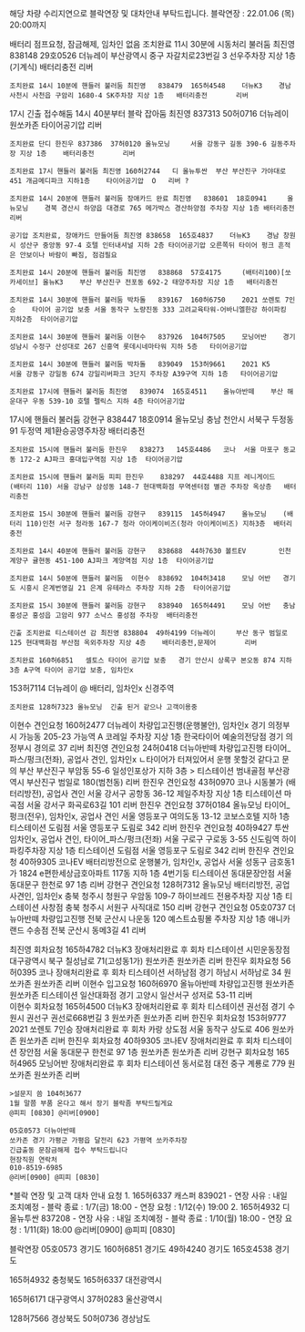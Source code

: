 
해당 차량 수리지연으로 블락연장 및 대차안내 부탁드립니다.
블락연장 : 22.01.06 (목) 20:00까지

배터리 점프요청, 잠금해제, 임차인 없음
    조치완료 11시 30분에 시동처리 불러둠 최진영	838148	29호0526 	더뉴레이	 부산광역시 중구 자갈치로23번길 3 선우주차장 지상 1층(기계식)	배터리충전		리버

    조치완료 14시 10분에 핸들러 불러둠 최진영	838479	165허4548 	더뉴K3	경남 사천시 사천읍 구암리 1680-4 SK주차장 지상 1층	배터리충전		리버

17시 긴출 접수해둠 14시 40분부터 블락 잡아둠 최진영	837313	50허0716	더뉴레이	원쏘카존	타이어공기압		리버

    조치완료 단디 한진우	837386	37허0120	올뉴모닝	 서울 강동구 길동 390-6 길동주차장 지상 1층	배터리충전		리버

    조치완료 17시 핸들러 불러둠 최진영 160허2744 	디 올뉴투싼 	부산 부산진구 가야대로 451 개금메디파크 지하1층 	타이어공기압	O	리버 ?

    조치완료 14시 20분에 핸들러 불러둠 장애카드 완료 최진영	838601	18호0941 	올뉴모닝 	경북 경산시 하양읍 대경로 765 메가박스 경산하양점 주차장 지상 1층	배터리충전		리버
    
    공기압 조치완료, 장애카드 만들어둠 최진영	838658	165호4837 	더뉴K3	경남 창원시 성산구 중앙동 97-4 호텔 인터내셔널 지하 2층 타이어공기압 오른쪽뒤 타이어 펑크 흔적은 안보이나 바람이 빠짐, 점검필요

    조치완료 14시 20분에 핸들러 불러둠 최진영	838868	57호4175 	(배터리100)[쏘카세이브] 올뉴K3 	부산 부산진구 전포동 692-2 태양주차장 지상 1층	배터리충전

    조치완료 14시 30분에 핸들러 불러둠 박차돌	839167	160허6750	2021 쏘렌토 7인승	타이어 공기압 보충 서울 동작구 노량진동 333 고려교육타워-어바니엘한강 하이파킹 지하2층	타이어공기압

    조치완료 14시 30분에 핸들러 불러둠 이현수	837926	104허7505	모닝어반	경기 성남시 수정구 산성대로 267 신흥역 롯데시네마타워 지하 5층	타이어공기압

    조치완료 14시 30분에 핸들러 불러둠 박차돌	839049	153허9661	2021 K5 	서울 강동구 강일동 674 강일리버파크 3단지 주차장 A39구역 지하 1층	타이어공기압

    조치완료 17시에 핸들러 불러둠 최진영	839074	165호4511 	올뉴아반떼 	 부산 해운대구 우동 539-10 호텔 펠릭스 지하 4층	타이어공기압

17시에 핸들러 불러둠 강현구	838447	18호0914	올뉴모닝	충남 천안시 서북구 두정동 91 두정역 제1환승공영주차장	배터리충전

    조치완료 15시에 핸들러 불러둠 한진우	838273	 145호4486	코나	서울 마포구 동교동 172-2 AJ파크 홍대입구역점 지상 1층	타이어공기압

    조치완료 15시에 핸들러 불러둠 피피 한진우	838297	44호4488	지프 레니게이드	(배터리 110) 서울 강남구 삼성동 148-7 현대백화점 무역센터점 별관 주차장 옥상층	배터리충전

    조치완료 15시 30분에 핸들러 불러둠 강현구	839115	145허4947	올뉴모닝	(배터리 110)인천 서구 청라동 167-7 청라 아이케이비즈(청라 아이케이비즈) 지하3층	배터리충전

    조치완료 14시 40분에 핸들러 불러둠 강현구	838688	44하7630	볼트EV	    인천 계양구 귤현동 451-100 AJ파크 계양역점 지상 1층	타이어공기압

    조치완료 14시 50분에 핸들러 불러둠  이현수	838692	104허3418	모닝 어반	경기도 시흥시 은계번영길 21 은계 유테라스 주차장 지하 2층	타이어공기압

    조치완료 15시 30분에 핸들러 불러둠 강현구	838940	165허4491	모닝 어반	충남 홍성군 홍성읍 고암리 977 소낙스 홍성점 주차장	배터리충전

    긴출 조치완료 티스테이션 감 최진영	838804	49하4199	더뉴레이 	 부산 동구 범일로 125 현대백화점 부산점 옥외주차장 지상 4층	배터리충전,문제어		리버

    조치완료 160허6851	셀토스	타이어 공기압 보충   경기 안산시 상록구 본오동 874 지하 3층 A구역 타이어 공기압 보충, 임차인x

153허7114 더뉴레이 @	배터리, 임차인x 신경주역

    조치완료 128허7323 올뉴모닝	긴출 된거 같으나 고객이용중

이현수	견인요청	160허2477	더뉴레이 차량입고진행(운행불안), 임차인x 경기 의정부시 가능동 205-23 가능역 A 코레일 주차장 지상 1층 	한국타이어 예술의전당점	경기 의정부시 경의로 37	리버
최진영	견인요청	24허0418	더뉴아반떼	차량입고진행 타이어_파스/펑크(전좌), 공업사 견인, 임차인x ㄴ타이어가 터져있어서 운행 못할것 같다고 문의 부산 부산진구 부암동 55-6 일성인포상가 지하 3층 >	티스테이션 범내골점	부산광역시 부산진구 범일로 180(범천동)	리버
한진우	견인요청	43허0970	코나	시동불가 (배터리방전), 공업사 견인	 서울 강서구 공항동 36-12 제일주차장 지상 1층	티스테이션 마곡점	서울 강서구 화곡로63길 101	리버
한진우	견인요청	37허0184	올뉴모닝	타이어_펑크(전우), 임차인x, 공업사 견인	서울 영등포구 여의도동 13-12 코보스호텔 지하 1층	티스테이션 도림점	서울 영등포구 도림로 342	리버
한진우	견인요청	40하9427	투싼	임차인x, 공업사 견인, 타이어_파스/펑크(전좌)	서울 구로구 구로동 3-55 신도림역 하이파킹주차장 지상 1층	티스테이션 도림점	서울 영등포구 도림로 342	리버
한진우	견인요청	40하9305	코나EV	 배터리방전으로 운행불가, 임차인x, 공업사	서울 성동구 금호동1가 1824 e편한세상금호아파트 117동 지하 1층 4번기둥	티스테이션 동대문장안점	서울 동대문구 한천로 97 1층	리버
강현구	견인요청	128허7312	올뉴모닝 	배터리방전, 공업사견인, 임차인x 충북 청주시 청원구 우암동 109-7 하이브레드 전용주차장 지상 1층	티스테이션 사창점	충북 청주시 서원구 사직대로 150	리버
강현구	견인요청	05호0737	더뉴아반떼	차량입고진행	전북 군산시 나운동 120 예스트쇼핑몰 주차장 지상 1층	애니카랜드 수송점	전북 군산시 동메3길 41	리버

최진영	회차요청	165하4782	더뉴K3	장애처리완료 후 회차	티스테이션 시민운동장점	대구광역시 북구 칠성남로 71(고성동1가)	원쏘카존	원쏘카존	리버
한진우	회차요청	56허0395	코나	장애처리완료 후 회차	티스테이션 서하남점	경기 하남시 서하남로 34	원쏘카존	원쏘카존	리버
이현수	입고요청	160허6970	올뉴아반떼	차량입고진행	원쏘카존	원쏘카존	티스테이션 일산대화점	경기 고양시 일산서구 성저로 53-11	리버	
이현수	회차요청	165허4500	더뉴K3	장애처리완료 후 회차	티스테이션 권선점	경기 수원시 권선구 권선로668번길 3	원쏘카존	원쏘카존	리버
한진우	회차요청	153허9777	2021 쏘렌토 7인승	장애처리완료 후 회차	카랑 상도점	서울 동작구 상도로 406	원쏘카존	원쏘카존	리버
한진우	회차요청	40하9305	코나EV	장애처리완료 후 회차	티스테이션 장안점	서울 동대문구 한천로 97 1층	원쏘카존	원쏘카존	리버
강현구	회차요청	165허4965	모닝어반	장애처리완료 후 회차	티스테이션 동서로점	대전 중구 계룡로 779	원쏘카존	원쏘카존	리버

    >설문지 씀 104허3677
    1월 말쯤 부품 온다고 해서 장기 블락좀 부탁드릴게요
    @피피 [0830] @리버[0900]

    05호0573 더뉴아반떼 
    쏘카존 경기 가평군 가평읍 달전리 623 가평역 쏘카주차장 
    긴급출동 문잠금해제 접수 부탁드립니다 
    현장직원 연락처 
    010-8519-6985 
    @리버[0900] @피피 [0830]

*블락 연장 및 고객 대차 안내 요청
    1. 165허6337 캐스퍼 839021
    - 연장 사유 : 내일 조치예정
    - 블락 종료 : 1/7(금) 18:00
    - 연장 요청 : 1/12(수) 19:00
    2. 165허4932 디 올뉴투싼 837208
    - 연장 사유 : 내일 조치예정
    - 블락 종료 : 1/10(월) 18:00
    - 연장 요청 : 1/11(화) 18:00
@리버[0900] @피피 [0830] 

블락연장
05호0573	경기도
160허6851	경기도
49하4240	경기도
165호4538	경기도
	
165허4932	충청북도
165허6337	대전광역시
	
165허6171	대구광역시
37허0283	울산광역시
	
128허7566	경상북도
50허0736	경상남도
